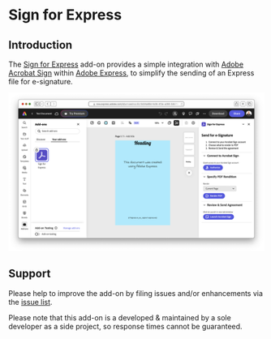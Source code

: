 # Sign for Express

## Introduction
The [Sign for Express](https://www.e-sign.org.uk/sign-for-express/) add-on provides a simple integration with [Adobe Acrobat Sign](https://www.adobe.com/sign.html) within [Adobe Express](https://www.adobe.com/express/), to simplify the sending of an Express file for e-signature.

  ![Add-on Poster Image](images/poster.png)

## Support
Please help to improve the add-on by filing issues and/or enhancements via the [issue list](https://github.com/esign-org-uk/sign-for-express/issues).

Please note that this add-on is a developed & maintained by a sole developer as a side project, so response times cannot be guaranteed.

